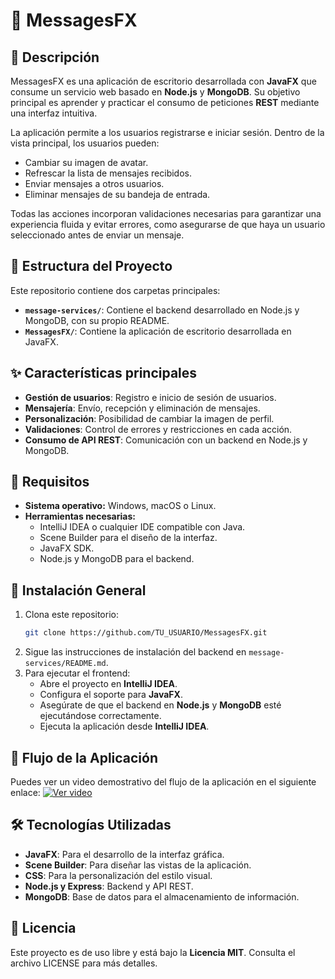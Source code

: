 # 💬 MessagesFX

## 📝 Descripción
MessagesFX es una aplicación de escritorio desarrollada con **JavaFX** que consume un servicio web basado en **Node.js** y **MongoDB**. Su objetivo principal es aprender y practicar el consumo de peticiones **REST** mediante una interfaz intuitiva.

La aplicación permite a los usuarios registrarse e iniciar sesión. Dentro de la vista principal, los usuarios pueden:
- Cambiar su imagen de avatar.
- Refrescar la lista de mensajes recibidos.
- Enviar mensajes a otros usuarios.
- Eliminar mensajes de su bandeja de entrada.

Todas las acciones incorporan validaciones necesarias para garantizar una experiencia fluida y evitar errores, como asegurarse de que haya un usuario seleccionado antes de enviar un mensaje.

## 📁 Estructura del Proyecto
Este repositorio contiene dos carpetas principales:
- **`message-services/`**: Contiene el backend desarrollado en Node.js y MongoDB, con su propio README.
- **`MessagesFX/`**: Contiene la aplicación de escritorio desarrollada en JavaFX.

## ✨ Características principales
- **Gestión de usuarios**: Registro e inicio de sesión de usuarios.
- **Mensajería**: Envío, recepción y eliminación de mensajes.
- **Personalización**: Posibilidad de cambiar la imagen de perfil.
- **Validaciones**: Control de errores y restricciones en cada acción.
- **Consumo de API REST**: Comunicación con un backend en Node.js y MongoDB.

## 🚀 Requisitos
- **Sistema operativo:** Windows, macOS o Linux.
- **Herramientas necesarias:**
  - IntelliJ IDEA o cualquier IDE compatible con Java.
  - Scene Builder para el diseño de la interfaz.
  - JavaFX SDK.
  - Node.js y MongoDB para el backend.

## 📂 Instalación General
1. Clona este repositorio:
   ```sh
   git clone https://github.com/TU_USUARIO/MessagesFX.git
   ```
2. Sigue las instrucciones de instalación del backend en `message-services/README.md`.
3. Para ejecutar el frontend:
   - Abre el proyecto en **IntelliJ IDEA**.
   - Configura el soporte para **JavaFX**.
   - Asegúrate de que el backend en **Node.js** y **MongoDB** esté ejecutándose correctamente.
   - Ejecuta la aplicación desde **IntelliJ IDEA**.

## 🎥 Flujo de la Aplicación
Puedes ver un video demostrativo del flujo de la aplicación en el siguiente enlace:
[![Ver video](https://img.shields.io/badge/📺-Ver%20Video-blue)](https://drive.google.com/file/d/1aQEAfQIu64e3db1U-xFJdbW6BCDyDCRe/view)

## 🛠️ Tecnologías Utilizadas
- **JavaFX**: Para el desarrollo de la interfaz gráfica.
- **Scene Builder**: Para diseñar las vistas de la aplicación.
- **CSS**: Para la personalización del estilo visual.
- **Node.js y Express**: Backend y API REST.
- **MongoDB**: Base de datos para el almacenamiento de información.

## 📜 Licencia
Este proyecto es de uso libre y está bajo la **Licencia MIT**. Consulta el archivo LICENSE para más detalles.
